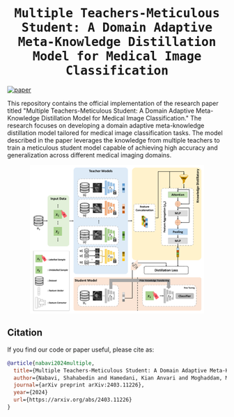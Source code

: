 <div align="center">

<samp>

<h1> Multiple Teachers-Meticulous Student: A Domain Adaptive Meta-Knowledge Distillation Model for Medical Image Classification </h1>

[//]: # (<h4>  </h4>)

</samp>   

</div> 

[![paper](https://img.shields.io/badge/arXiv-Paper-<COLOR>.svg)](https://arxiv.org/abs/2403.11226)


This repository contains the official implementation of the research paper titled "Multiple Teachers-Meticulous Student: A Domain Adaptive Meta-Knowledge Distillation Model for Medical Image Classification." The research focuses on developing a domain adaptive meta-knowledge distillation model tailored for medical image classification tasks. The model described in the paper leverages the knowledge from multiple teachers to train a meticulous student model capable of achieving high accuracy and generalization across different medical imaging domains.


<p align="center">
  <img src="images/model.png" width="400"/>
</p>


## Citation

If you find our code or paper useful, please cite as:

```bibtex
@article{nabavi2024multiple,
  title={Multiple Teachers-Meticulous Student: A Domain Adaptive Meta-Knowledge Distillation Model for Medical Image Classification},
  author={Nabavi, Shahabedin and Hamedani, Kian Anvari and Moghaddam, Mohsen Ebrahimi and Abin, Ahmad Ali and Frangi, Alejandro F},
  journal={arXiv preprint arXiv:2403.11226},
  year={2024}
  url={https://arxiv.org/abs/2403.11226}
}
```
